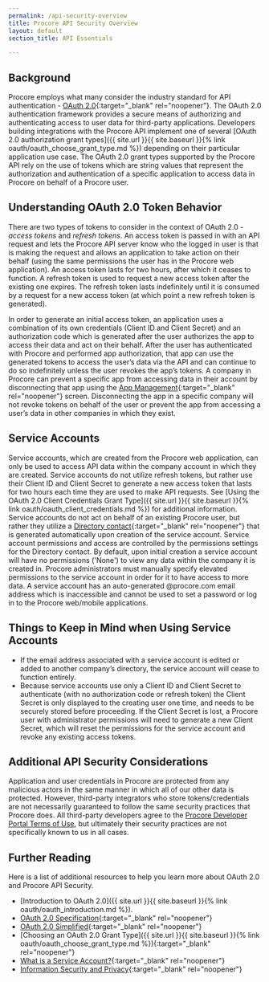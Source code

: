 ```yaml
---
permalink: /api-security-overview
title: Procore API Security Overview
layout: default
section_title: API Essentials

---
```


## Background

Procore employs what many consider the industry standard for API authentication - [OAuth 2.0](https://tools.ietf.org/html/rfc6749){:target="_blank" rel="noopener"}. The OAuth 2.0 authentication framework provides a secure means of authorizing and authenticating access to user data for third-party applications. Developers building integrations with the Procore API implement one of several [OAuth 2.0 authorization grant types]({{ site.url }}{{ site.baseurl }}{% link oauth/oauth_choose_grant_type.md %}) depending on their particular application use case. The OAuth 2.0 grant types supported by the Procore API rely on the use of tokens which are string values that represent the authorization and authentication of a specific application to access data in Procore on behalf of a Procore user.

## Understanding OAuth 2.0 Token Behavior

There are two types of tokens to consider in the context of OAuth 2.0 - _access tokens_ and _refresh tokens_. An access token is passed in with an API request and lets the Procore API server know who the logged in user is that is making the request and allows an application to take action on their behalf (using the same permissions the user has in the Procore web application). An access token lasts for two hours, after which it ceases to function. A refresh token is used to request a new access token after the existing one expires. The refresh token lasts indefinitely until it is consumed by a request for a new access token (at which point a new refresh token is generated).

In order to generate an initial access token, an application uses a combination of its own credentials (Client ID and Client Secret) and an authorization code which is generated after the user authorizes the app to access their data and act on their behalf. After the user has authenticated with Procore and performed app authorization, that app can use the generated tokens to access the user’s data via the API and can continue to do so indefinitely unless the user revokes the app’s tokens. A company in Procore can prevent a specific app from accessing data in their account by disconnecting that app using the [App Management](https://support.procore.com/faq/what-is-app-management){:target="_blank" rel="noopener"} screen. Disconnecting the app in a specific company will not revoke tokens on behalf of the user or prevent the app from accessing a user’s data in other companies in which they exist.

## Service Accounts

Service accounts, which are created from the Procore web application, can only be used to access API data within the company account in which they are created. Service accounts do not utilize refresh tokens, but rather use their Client ID and Client Secret to generate a new access token that lasts for two hours each time they are used to make API requests. See [Using the OAuth 2.0 Client Credentials Grant Type]({{ site.url }}{{ site.baseurl }}{% link oauth/oauth_client_credentials.md %}) for additional information. Service accounts do not act on behalf of an existing Procore user, but rather they utilize a [Directory contact](https://support.procore.com/faq/what-is-a-contact-in-procore-and-which-project-tools-support-the-concept){:target="_blank" rel="noopener"} that is generated automatically upon creation of the service account. Service account permissions and access are controlled by the permissions settings for the Directory contact. By default, upon initial creation a service account will have no permissions ('None') to view any data within the company it is created in. Procore administrators must manually specify elevated permissions to the service account in order for it to have access to more data. A service account has an auto-generated @procore.com email address which is inaccessible and cannot be used to set a password or log in to the Procore web/mobile applications.

## Things to Keep in Mind when Using Service Accounts

- If the email address associated with a service account is edited or added to another company’s directory, the service account will cease to function entirely.
- Because service accounts use only a Client ID and Client Secret to authenticate (with no authorization code or refresh token) the Client Secret is only displayed to the creating user one time, and needs to be securely stored before proceeding. If the Client Secret is lost, a Procore user with administrator permissions will need to generate a new Client Secret, which will reset the permissions for the service account and revoke any existing access tokens.

## Additional API Security Considerations

Application and user credentials in Procore are protected from any malicious actors in the same manner in which all of our other data is protected. However, third-party integrators who store tokens/credentials are not necessarily guaranteed to follow the same security practices that Procore does. All third-party developers agree to the [Procore Developer Portal Terms of Use](https://developers.procore.com/terms_and_conditions), but ultimately their security practices are not specifically known to us in all cases.

## Further Reading

Here is a list of additional resources to help you learn more about OAuth 2.0 and Procore API Security.

- [Introduction to OAuth 2.0]({{ site.url }}{{ site.baseurl }}{% link oauth/oauth_introduction.md %}).
- [OAuth 2.0 Specification](https://tools.ietf.org/html/rfc6749){:target="_blank" rel="noopener"}
- [OAuth 2.0 Simplified](https://aaronparecki.com/oauth-2-simplified/){:target="_blank" rel="noopener"}
- [Choosing an OAuth 2.0 Grant Type]({{ site.url }}{{ site.baseurl }}{% link oauth/oauth_choose_grant_type.md %}){:target="_blank" rel="noopener"}
- [What is a Service Account?](https://support.procore.com/faq/what-is-a-service-account){:target="_blank" rel="noopener"}
- [Information Security and Privacy](https://support.procore.com/references/information-security-and-privacy){:target="_blank" rel="noopener"}

